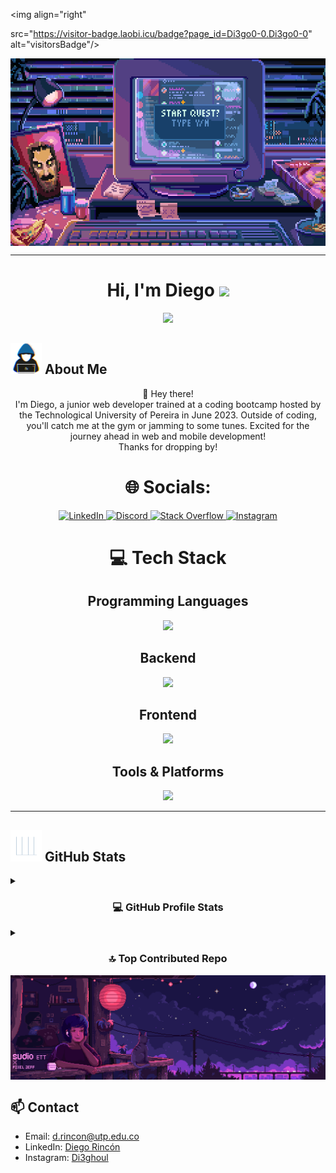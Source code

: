 <img align="right"

 src="https://visitor-badge.laobi.icu/badge?page_id=Di3go0-0.Di3go0-0" alt="visitorsBadge"/>
<br>
<div id="header" align="center">
  <img alt="Coding" align="center" width="600vh" height="300vh" src="https://github.com/Di3go0-0/Di3go0-0/blob/main/gif/ash-emritte-pcscreen6.gif">
</div>

---

<h1 align="center"><b>Hi, I'm Diego</b> <img src="https://media.giphy.com/media/hvRJCLFzcasrR4ia7z/giphy.gif" width="35"></h1>

<p align="center">
  <img src="https://readme-typing-svg.herokuapp.com?font=Time+New+Roman&color=cyan&size=25&center=true&vCenter=true&width=600&height=100&lines=Self-taught+Full+Stack+Junior+Developer,;System+and+Computing+Engineering+Student,;Active+Learner/Researcher,;Love+to+learn+new+things..<3">
</p>

## <picture><img src="https://github.com/Di3go0-0/Di3go0-0/blob/main/gif/about_me.gif" width="50px"></picture> **About Me**
<div align="center" style="display: flex;">
  <div>
    👋 Hey there!
    <br>
    I'm Diego, a junior web developer trained at a coding bootcamp hosted by the Technological University of Pereira in June 2023. Outside of coding, you'll catch me at the gym or jamming to some tunes. Excited for the journey ahead in web and mobile development!
    <br>
    Thanks for dropping by!
  </div>
</div>

<h1 align="center"> 🌐 Socials: </h1>

<div align="center">
    <a href="https://www.linkedin.com/in/diego-rincón-0aab7227b/" target="_blank">
        <img src="https://skillicons.dev/icons?i=linkedin&theme=dark" alt="LinkedIn" />
    </a>
    <a href="https://discord.gg/.diego_03962" target="_blank">
        <img src="https://skillicons.dev/icons?i=discord&theme=dark" alt="Discord" />
    </a>
    <a href="https://stackoverflow.com/users/24175645/juan-diego-rincón" target="_blank">
        <img src="https://skillicons.dev/icons?i=stackoverflow&theme=dark" alt="Stack Overflow" />
    </a>
    <a href="https://www.instagram.com/di3ghoul/" target="_blank">
        <img src="https://skillicons.dev/icons?i=instagram&theme=dark" alt="Instagram" />
    </a>
</div>

<h1 align="center"> 💻 Tech Stack </h1>

<div align="center">
    <h2>Programming Languages</h2>
    <a href="https://skillicons.dev">
        <img src="https://skillicons.dev/icons?i=javascript,typescript,cpp,cs,java,python,go&theme=dark" />
    </a>
</div>
<div align="center">
    <h2>Backend</h2>
    <a href="https://skillicons.dev">
        <img src="https://skillicons.dev/icons?i=nodejs,express,nest,dotnet,fastapi,django,mysql,mongodb,postgres&theme=dark" />
    </a>
</div>
<div align="center">
    <h2>Frontend</h2>
    <a href="https://skillicons.dev">
        <img src="https://skillicons.dev/icons?i=html,css,react,next,angular,bootstrap,tailwind&theme=dark" />
    </a>
</div>
<div align="center">
    <h2>Tools & Platforms</h2>
    <a href="https://skillicons.dev">
        <img src="https://skillicons.dev/icons?i=linux,bash,docker,vscode,visualstudio,postman,git,github,powershell&theme=dark" />
    </a>
</div>

---

## <picture><img src="https://github.com/Di3go0-0/Di3go0-0/blob/main/gif/Statistics.gif?raw=true" width="50px"></picture> **GitHub Stats**

<details>
  <summary><h3 align="center">💻 GitHub Profile Stats</h3></summary>
  <div align="center">

   ![](https://github-profile-summary-cards.vercel.app/api/cards/profile-details?username=Di3go0-0&theme=discord_old_blurple) 
   ![](https://github-profile-summary-cards.vercel.app/api/cards/repos-per-language?username=Di3go0-0&theme=discord_old_blurple)&nbsp;&nbsp;
   ![](http://github-profile-summary-cards.vercel.app/api/cards/most-commit-language?username=Di3go0-0&theme=discord_old_blurple) 
  
  </div>
</details>

<details>
  <summary><h3 align="center">🔝 Top Contributed Repo</h3></summary>

   <div align="center">

   ![](https://github-profile-summary-cards.vercel.app/api/cards/stats?username=Di3go0-0&theme=discord_old_blurple)
   ![](http://github-profile-summary-cards.vercel.app/api/cards/productive-time?username=Di3go0-0&theme=discord_old_blurple&utcOffset=8)  
   </div>
</details>

<div align="center">
  <img alt="Coding" align="center" src="https://github.com/Di3go0-0/Di3go0-0/blob/main/gif/de3zz9z-ffa11131-1b4b-4e9f-8d01-aaddb1a14243.gif">
</div>

## 📫 Contact

- Email: d.rincon@utp.edu.co 
- LinkedIn: [Diego Rincón](https://www.linkedin.com/in/diego-rincón-0aab7227b/)
- Instagram: [Di3ghoul](https://www.instagram.com/di3ghoul/)
